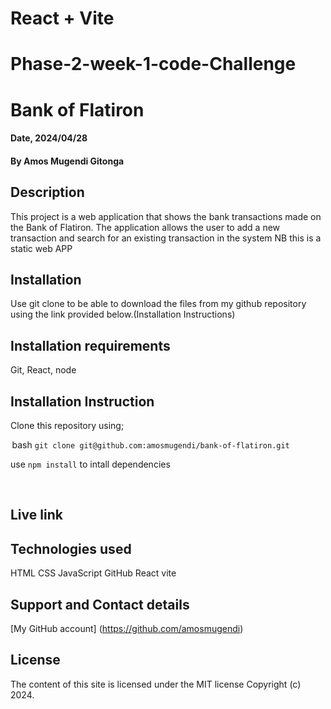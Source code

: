 # React + Vite

# Phase-2-week-1-code-Challenge
# Bank of Flatiron

#### Date, 2024/04/28

#### By Amos Mugendi Gitonga

## Description
This project is a web application that shows the bank transactions made on the Bank of Flatiron.
The application allows the user to add a new transaction and search for an existing transaction in the system
NB this is a static web APP

## Installation
Use git clone to be able to download the files from my github repository using the link provided below.(Installation Instructions)

## Installation requirements
Git, React, node 

## Installation Instruction
Clone this repository using;

⁠ bash
`git clone git@github.com:amosmugendi/bank-of-flatiron.git`

use `npm install` 
to intall dependencies

 ⁠

## Live link

## Technologies used
HTML
CSS
JavaScript
GitHub
React
vite

## Support and Contact details
[My GitHub account] (https://github.com/amosmugendi)

## License 
The content of this site is licensed under the MIT license
Copyright (c) 2024.
